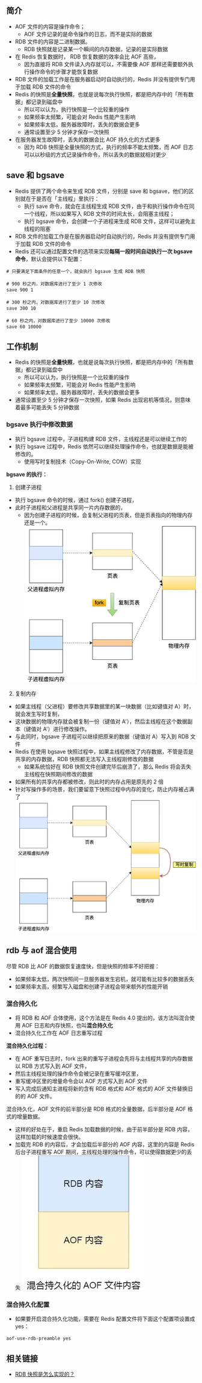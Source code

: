 ## 简介
- AOF 文件的内容是操作命令；
  - AOF 文件记录的是命令操作的日志，而不是实际的数据
- RDB 文件的内容是二进制数据。
  - RDB 快照就是记录某一个瞬间的内存数据，记录的是实际数据
- 在 Redis 恢复数据时， RDB 恢复数据的效率会比 AOF 高些，
  - 因为直接将 RDB 文件读入内存就可以，不需要像 AOF 那样还需要额外执行操作命令的步骤才能恢复数据
- RDB 文件的加载工作是在服务器启动时自动执行的，Redis 并没有提供专门用于加载 RDB 文件的命令
- Redis 的快照是**全量快照**，也就是说每次执行快照，都是把内存中的「所有数据」都记录到磁盘中
  - 所以可以认为，执行快照是一个比较重的操作
  - 如果频率太频繁，可能会对 Redis 性能产生影响
  - 如果频率太低，服务器故障时，丢失的数据会更多
  - 通常设置至少 5 分钟才保存一次快照
- 在服务器发生故障时，丢失的数据会比 AOF 持久化的方式更多
  - 因为 RDB 快照是全量快照的方式，执行的频率不能太频繁，而 AOF 日志可以以秒级的方式记录操作命令，所以丢失的数据就相对更少

## save 和 bgsave
- Redis 提供了两个命令来生成 RDB 文件，分别是 save 和 bgsave，他们的区别就在于是否在「主线程」里执行：
  - 执行 save 命令，就会在主线程生成 RDB 文件，由于和执行操作命令在同一个线程，所以如果写入 RDB 文件的时间太长，会阻塞主线程；
  - 执行 bgsave 命令，会创建一个子进程来生成 RDB 文件，这样可以避免主线程的阻塞
- RDB 文件的加载工作是在服务器启动时自动执行的，Redis 并没有提供专门用于加载 RDB 文件的命令
- Redis 还可以通过配置文件的选项来实现**每隔一段时间自动执行一次 bgsave 命令**，默认会提供以下配置：
```shell
# 只要满足下面条件的任意一个，就会执行 bgsave 生成 RDB 快照

# 900 秒之内，对数据库进行了至少 1 次修改
save 900 1

# 300 秒之内，对数据库进行了至少 10 次修改
save 300 10

# 60 秒之内，对数据库进行了至少 10000 次修改
save 60 10000

```

## 工作机制
- Redis 的快照是**全量快照**，也就是说每次执行快照，都是把内存中的「所有数据」都记录到磁盘中
  - 所以可以认为，执行快照是一个比较重的操作
  - 如果频率太频繁，可能会对 Redis 性能产生影响
  - 如果频率太低，服务器故障时，丢失的数据会更多
- 通常设置至少 5 分钟才保存一次快照，如果 Redis 出现宕机等情况，则意味着最多可能丢失 5 分钟数据

### bgsave 执行中修改数据
- 执行 bgsave 过程中，子进程构建 RDB 文件，主线程还是可以继续工作的
- 执行 bgsave 过程中，Redis 依然可以继续处理操作命令，也就是数据是能被修改的。
  - 使用写时复制技术（Copy-On-Write, COW）实现

**bgsave 的执行：**
1) 创建子进程
- 执行 bgsave 命令的时候，通过 fork() 创建子进程，
- 此时子进程和父进程是共享同一片内存数据的，
  - 因为创建子进程的时候，会复制父进程的页表，但是页表指向的物理内存还是一个。
![rdb_fork](images/rdb_fork.webp)

2) 复制内存
- 如果主线程（父进程）要修改共享数据里的某一块数据（比如键值对 A）时，就会发生写时复制，
- 这块数据的物理内存就会被复制一份（键值对 A'），然后主线程在这个数据副本（键值对 A'）进行修改操作。
- 与此同时，bgsave 子进程可以继续把原来的数据（键值对 A）写入到 RDB 文件
- Redis 在使用 bgsave 快照过程中，如果主线程修改了内存数据，不管是否是共享的内存数据，RDB 快照都无法写入主线程刚修改的数据
  - 如果系统恰好在 RDB 快照文件创建完毕后崩溃了，那么 Redis 将会丢失主线程在快照期间修改的数据
- 如果所有的共享内存都被修改，则此时的内存占用是原先的 2 倍
- 针对写操作多的场景，我们要留意下快照过程中内存的变化，防止内存被占满了
![rdb_cow](images/rdb_cow.webp)

## rdb 与 aof 混合使用
尽管 RDB 比 AOF 的数据恢复速度快，但是快照的频率不好把握：
- 如果频率太低，两次快照间一旦服务器发生宕机，就可能有比较多的数据丢失
- 如果频率太高，频繁写入磁盘和创建子进程会带来额外的性能开销

### 混合持久化
- 将 RDB 和 AOF 合体使用，这个方法是在 Redis 4.0 提出的，该方法叫混合使用 AOF 日志和内存快照，也叫**混合持久化**
- 混合持久化工作在 AOF 日志重写过程


**混合持久化过程：**
- 在 AOF 重写日志时，fork 出来的重写子进程会先将与主线程共享的内存数据以 RDB 方式写入到 AOF 文件，
- 然后主线程处理的操作命令会被记录在重写缓冲区里，
- 重写缓冲区里的增量命令会以 AOF 方式写入到 AOF 文件
- 写入完成后通知主进程将新的含有 RDB 格式和 AOF 格式的 AOF 文件替换旧的的 AOF 文件。

混合持久化，AOF 文件的前半部分是 RDB 格式的全量数据，后半部分是 AOF 格式的增量数据。
- 这样的好处在于，重启 Redis 加载数据的时候，由于前半部分是 RDB 内容，这样加载的时候速度会很快。
- 加载完 RDB 的内容后，才会加载后半部分的 AOF 内容，这里的内容是 Redis 后台子进程重写 AOF 期间，主线程处理的操作命令，可以使得数据更少的丢失
![rdb_aof_file](images/RDB_AOF_file.webp)

### 混合持久化配置
- 如果要开启混合持久化功能，需要在 Redis 配置文件将下面这个配置项设置成 yes：
```shell
aof-use-rdb-preamble yes
```


## 相关链接
- [RDB 快照是怎么实现的？](https://www.xiaolincoding.com/redis/storage/rdb.html#%E5%BF%AB%E7%85%A7%E6%80%8E%E4%B9%88%E7%94%A8)

